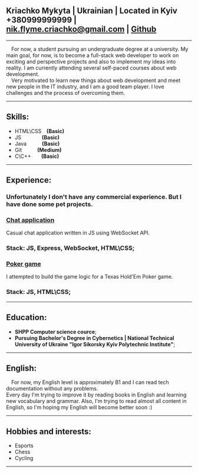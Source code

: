 **Kriachko Mykyta** | Ukrainian | Located in Kyiv  
+380999999999   | nik.flyme.criachko@gmail.com  | [Github](https://github.com/n3ki401d)
---

---

&emsp;For now, a student pursuing an undergraduate degree at a university. My main goal, for now, is to become a full-stack web developer to work on exciting and perspective projects and also to implement my ideas into reality. I am currently attending several self-paced courses about web development.  
&emsp;Very motivated to learn new things about web development and meet new people in the IT industry, and I am a good team player. I love challenges and the process of overcoming them. 

---

## **Skills**:
- HTML\CSS&emsp;**(Basic)**
- JS&emsp;&emsp;&emsp;&emsp;**(Basic)**
- Java&emsp;&emsp;&emsp;**(Basic)**
- Git&emsp;&emsp;&emsp;**(Medium)**
- C\C++&emsp;&emsp;**(Basic)**

---

## **Experience**:
### Unfortunately I don't have any commercial experience. But I have done some pet projects.

### [**Chat application**](#some_link_to_re)
Casual chat application written in JS using WebSocket API.

### **Stack:** JS, Express, WebSocket, HTML\CSS;

### [**Poker game**](#some_link_to_repo)
I attempted to build the game logic for a Texas Hold'Em Poker game.

### **Stack:** JS, HTML\CSS;

---

## **Education**:

- **SHPP Computer science cource**;  
- **Pursuing Bachelor's Degree in Cybernetics | National Technical University of Ukraine "Igor Sikorsky Kyiv Polytechnic Institute"**;

---

## **English**:
&emsp;For now, my English level is approximately B1 and I can read tech documentation without any problems.   
Every day I'm trying to improve it by reading books in English and learning new vocabulary and grammar. Also, I'm trying to read almost all content in English, so I'm hoping my English will become better soon :)

---

## **Hobbies and interests**:
- Esports
- Chess
- Cycling

---